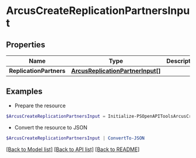 # ArcusCreateReplicationPartnersInput
## Properties

Name | Type | Description | Notes
------------ | ------------- | ------------- | -------------
**ReplicationPartners** | [**ArcusReplicationPartnerInput[]**](ArcusReplicationPartnerInput.md) |  | 

## Examples

- Prepare the resource
```powershell
$ArcusCreateReplicationPartnersInput = Initialize-PSOpenAPIToolsArcusCreateReplicationPartnersInput  -ReplicationPartners null
```

- Convert the resource to JSON
```powershell
$ArcusCreateReplicationPartnersInput | ConvertTo-JSON
```

[[Back to Model list]](../README.md#documentation-for-models) [[Back to API list]](../README.md#documentation-for-api-endpoints) [[Back to README]](../README.md)

